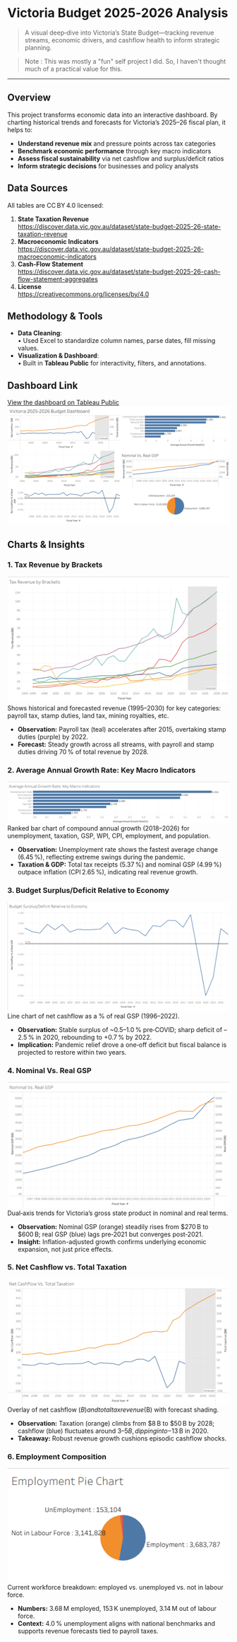 # Victoria Budget 2025‑2026 Analysis

> A visual deep‑dive into Victoria’s State Budget—tracking revenue streams, economic drivers, and cashflow health to inform strategic planning.

> Note : This was mostly a "fun" self project I did. So, I haven't thought much of a practical value for this.

---

## Overview

This project transforms economic data into an interactive dashboard. By charting historical trends and forecasts for Victoria’s 2025–26 fiscal plan, it helps to:

- **Understand revenue mix** and pressure points across tax categories  
- **Benchmark economic performance** through key macro indicators  
- **Assess fiscal sustainability** via net cashflow and surplus/deficit ratios  
- **Inform strategic decisions** for businesses and policy analysts


## Data Sources

All tables are CC BY 4.0 licensed:

1. **State Taxation Revenue**  
   <https://discover.data.vic.gov.au/dataset/state-budget-2025-26-state-taxation-revenue>  
2. **Macroeconomic Indicators**  
   <https://discover.data.vic.gov.au/dataset/state-budget-2025-26-macroeconomic-indicators>  
3. **Cash‑Flow Statement**  
   <https://discover.data.vic.gov.au/dataset/state-budget-2025-26-cash-flow-statement-aggregates>  
4. **License**  
   <https://creativecommons.org/licenses/by/4.0>  

## Methodology & Tools

- **Data Cleaning**:  
  • Used Excel to standardize column names, parse dates, fill missing values.  
- **Visualization & Dashboard**:  
  • Built in **Tableau Public** for interactivity, filters, and annotations.

## Dashboard Link

[View the dashboard on Tableau Public](https://public.tableau.com/app/profile/samarth.gohel/viz/Victoria2025-2026BudgetDashboard/Victoria2025-2026BudgetDashboard?publish=yes)
![Main Dashboard](Images/Main_Dashboard.png)

## Charts & Insights

### 1. **Tax Revenue by Brackets**  
![Tax Revenue by Brackets](images/Tax_Revenue_by_Brackets.png)  
Shows historical and forecasted revenue (1995–2030) for key categories: payroll tax, stamp duties, land tax, mining royalties, etc.  
- **Observation:** Payroll tax (teal) accelerates after 2015, overtaking stamp duties (purple) by 2022.  
- **Forecast:** Steady growth across all streams, with payroll and stamp duties driving 70 % of total revenue by 2028.

### 2. **Average Annual Growth Rate: Key Macro Indicators**  
![Average Annual Growth Rate](images/Average_Annual_Growth_Rate.png)  
Ranked bar chart of compound annual growth (2018–2026) for unemployment, taxation, GSP, WPI, CPI, employment, and population.  
- **Observation:** Unemployment rate shows the fastest average change (6.45 %), reflecting extreme swings during the pandemic.  
- **Taxation & GDP:** Total tax receipts (5.37 %) and nominal GSP (4.99 %) outpace inflation (CPI 2.65 %), indicating real revenue growth.

### 3. **Budget Surplus/Deficit Relative to Economy**  
![Budget Surplus/Deficit](images/Cashflow_as_pct_of_GSP.png)  
Line chart of net cashflow as a % of real GSP (1996–2022).  
- **Observation:** Stable surplus of ~0.5–1.0 % pre‑COVID; sharp deficit of –2.5 % in 2020, rebounding to +0.7 % by 2022.  
- **Implication:** Pandemic relief drove a one‑off deficit but fiscal balance is projected to restore within two years.

### 4. **Nominal Vs. Real GSP**  
![Nominal Vs. Real GSP](images/Nominal_Vs_Real_GSP.png)  
Dual‑axis trends for Victoria’s gross state product in nominal and real terms.  
- **Observation:** Nominal GSP (orange) steadily rises from $270 B to $600 B; real GSP (blue) lags pre‑2021 but converges post‑2021.  
- **Insight:** Inflation-adjusted growth confirms underlying economic expansion, not just price effects.

### 5. **Net Cashflow vs. Total Taxation**  
![Net Cashflow Vs. Total Taxation](images/Net_Cashflow_Vs_Total_Taxation.png)  
Overlay of net cashflow ($B) and total tax revenue ($B) with forecast shading.  
- **Observation:** Taxation (orange) climbs from $8 B to $50 B by 2028; cashflow (blue) fluctuates around $3–5 B, dipping into -$13 B in 2020.  
- **Takeaway:** Robust revenue growth cushions episodic cashflow shocks.

### 6. **Employment Composition**  
![Employment Pie Chart](images/Employment_Pie_Chart.png)  
Current workforce breakdown: employed vs. unemployed vs. not in labour force.  
- **Numbers:** 3.68 M employed, 153 K unemployed, 3.14 M out of labour force.  
- **Context:** 4.0 % unemployment aligns with national benchmarks and supports revenue forecasts tied to payroll taxes.